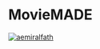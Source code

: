 # MovieMADE

[![aemiralfath](https://circleci.com/gh/aemiralfath/MovieMADE.svg?style=svg)](https://circleci.com/gh/aemiralfath/MovieMADE)
